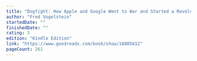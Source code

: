 ```yaml
---
title: "Dogfight: How Apple and Google Went to War and Started a Revolution"
author: "Fred Vogelstein"
startedDate: ""
finishedDate: ""
rating: 3
edition: "Kindle Edition"
link: "https://www.goodreads.com/book/show/18805612"
pageCount: 261
---
```



